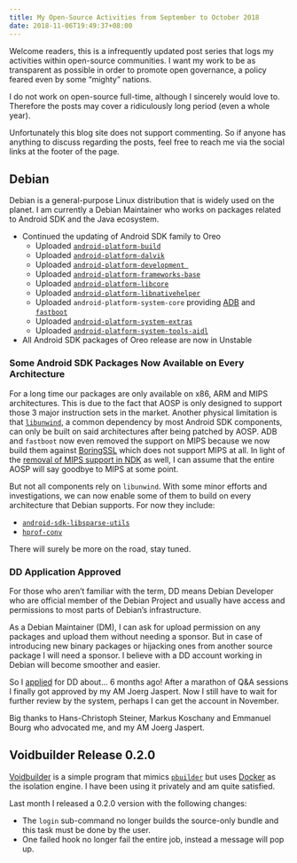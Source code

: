 ```yaml
---
title: My Open-Source Activities from September to October 2018
date: 2018-11-06T19:49:37+08:00
---
```


Welcome readers, this is a infrequently updated post series that logs my activities within open-source communities. I want my work to be as transparent as possible in order to promote open governance, a policy feared even by some “mighty” nations.

I do not work on open-source full-time, although I sincerely would love to. Therefore the posts may cover a ridiculously long period (even a whole year).

Unfortunately this blog site does not support commenting. So if anyone has anything to discuss regarding the posts, feel free to reach me via the social links at the footer of the page.

## Debian

Debian is a general-purpose Linux distribution that is widely used on the planet. I am currently a Debian Maintainer who works on packages related to Android SDK and the Java ecosystem.

* Continued the updating of Android SDK family to Oreo
  * Uploaded [`android-platform-build`](https://tracker.debian.org/news/997858)
  * Uploaded [`android-platform-dalvik`](https://tracker.debian.org/news/997840)
  * Uploaded [`android-platform-development `](https://tracker.debian.org/news/995608)
  * Uploaded [`android-platform-frameworks-base`](https://tracker.debian.org/news/994109)
  * Uploaded [`android-platform-libcore`](https://tracker.debian.org/news/964503)
  * Uploaded [`android-platform-libnativehelper`](https://tracker.debian.org/news/999760)
  * Uploaded `android-platform-system-core` providing [ADB](https://tracker.debian.org/news/987521) and [`fastboot`](https://tracker.debian.org/news/997309)
  * Uploaded [`android-platform-system-extras`](https://tracker.debian.org/news/995237)
  * Uploaded [`android-platform-system-tools-aidl`](https://tracker.debian.org/news/994805)
* All Android SDK packages of Oreo release are now in Unstable

### Some Android SDK Packages Now Available on Every Architecture

For a long time our packages are only available on x86, ARM and MIPS architectures. This is due to the fact that AOSP is only designed to support those 3 major instruction sets in the market. Another physical limitation is that [`libunwind`](https://android.googlesource.com/platform/external/libunwind), a common dependency by most Android SDK components, can only be built on said architectures after being patched by AOSP. ADB and `fastboot` now even removed the support on MIPS because we now build them against [BoringSSL](https://boringssl.googlesource.com/boringssl) which does not support MIPS at all. In light of the [removal of MIPS support in NDK](https://github.com/android-ndk/ndk/wiki/Changelog-r17) as well, I can assume that the entire AOSP will say goodbye to MIPS at some point.

But not all components rely on `libunwind`. With some minor efforts and investigations, we can now enable some of them to build on every architecture that Debian supports. For now they include:

* [`android-sdk-libsparse-utils`](https://packages.debian.org/unstable/android-sdk-libsparse-utils)
* [`hprof-conv`](https://packages.debian.org/unstable/hprof-conv)

There will surely be more on the road, stay tuned.

### DD Application Approved

For those who aren’t familiar with the term, DD means Debian Developer who are official member of the Debian Project and usually have access and permissions to most parts of Debian’s infrastructure.

As a Debian Maintainer (DM), I can ask for upload permission on any packages and upload them without needing a sponsor. But in case of introducing new binary packages or hijacking ones from another source package I will need a sponsor. I believe with a DD account working in Debian will become smoother and easier.

So I [applied](https://nm.debian.org/process/479) for DD about... 6 months ago! After a marathon of Q&A sessions I finally got approved by my AM Joerg Jaspert. Now I still have to wait for further review by the system, perhaps I can get the account in November.

Big thanks to Hans-Christoph Steiner, Markus Koschany and Emmanuel Bourg who advocated me, and my AM Joerg Jaspert.

## Voidbuilder Release 0.2.0

[Voidbuilder](https://www.npmjs.com/package/voidbuilder) is a simple program that mimics [`pbuilder`](https://packages.debian.org/sid/pbuilder) but uses [Docker](https://docker.com) as the isolation engine. I have been using it privately and am quite satisfied.

Last month I released a 0.2.0 version with the following changes:

* The `login` sub-command no longer builds the source-only bundle and this task must be done by the user.
* One failed hook no longer fail the entire job, instead a message will pop up.
